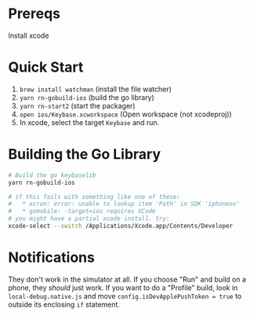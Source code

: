 # Prereqs

Install xcode

# Quick Start

1. `brew install watchman` (install the file watcher)
1. `yarn rn-gobuild-ios` (build the go library)
1. `yarn rn-start2` (start the packager)
1. `open ios/Keybase.xcworkspace` (Open workspace (not xcodeproj))
1. In xcode, select the target `Keybase` and run.

# Building the Go Library

```sh
# Build the go keybaselib
yarn rn-gobuild-ios

# if this fails with something like one of these:
#   * xcrun: error: unable to lookup item 'Path' in SDK 'iphoneos'
#   * gomobile: -target=ios requires XCode
# you might have a partial xcode install. try:
xcode-select --switch /Applications/Xcode.app/Contents/Developer
```

# Notifications

They don't work in the simulator at all. If you
choose "Run" and build on a phone, they _should_ just work. If you
want to do a "Profile" build, look in `local-debug.native.js` and move
`config.isDevApplePushToken = true` to outside its enclosing `if`
statement.
